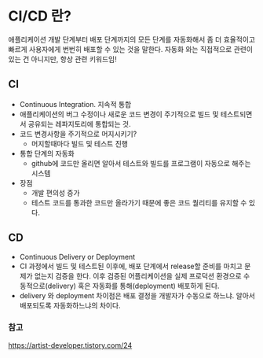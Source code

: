 # CI/CD 란?

애플리케이션 개발 단계부터 배포 단계까지의 모든 단계를 자동화해서 좀 더 효율적이고 빠르게 사용자에게 번번히 배포할 수 있는 것을 말한다. 자동화 와는 직접적으로 관련이 있는 건 아니지만, 항상 관련 키워드임!

## CI

- Continuous Integration. 지속적 통합
- 애플리케이션의 버그 수정이나 새로운 코드 변경이 주기적으로 빌드 및 테스트되면서 공유되는 레파지토리에 통합되는 것.
- 코드 변경사항을 주기적으로 머지시키기?
  - 머지할때마다 빌드 및 테스트 진행
- 통합 단계의 자동화
  - github에 코드만 올리면 알아서 테스트와 빌드를 프로그램이 자동으로 해주는 시스템
- 장점
  - 개발 편의성 증가
  - 테스트 코드를 통과한 코드만 올라가기 때문에 좋은 코드 퀄리티를 유지할 수 있다.

## CD

- Continuous Delivery or Deployment
- CI 과정에서 빌드 및 테스트된 이후에, 배포 단계에서 release할 준비를 마치고 문제가 없는지 검증을 한다. 이후 검증된 어플리케이션을 실제 프로덕션 환경으로 수동적으로(delivery) 혹은 자동화를 통해(deployment) 배포하게 된다.
- delivery 와 deployment 차이점은 배포 결정을 개발자가 수동으로 하느냐. 알아서 배포되도록 자동화하느냐의 차이다.



### 참고

https://artist-developer.tistory.com/24